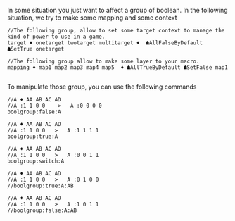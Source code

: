 
In some situation you just want to affect a group of boolean.
In the following situation, we try to make some mapping and some context
```
//The following group, allow to set some target context to manage the kind of power to use in a game.
target ♦ onetarget twotarget multitarget ♦  ☗AllFalseByDefault ☗SetTrue onetarget 

//The following group allow to make some layer to your macro.
mapping ♦ map1 map2 map3 map4 map5  ♦ ☗AllTrueByDefault ☗SetFalse map1
 
```

To manipulate those group, you can use the following commands
```
//A ♦ AA AB AC AD
//A :1 1 0 0    >   A :0 0 0 0 
boolgroup:false:A

//A ♦ AA AB AC AD
//A :1 1 0 0   >   A :1 1 1 1 
boolgroup:true:A

//A ♦ AA AB AC AD
//A :1 1 0 0   >   A :0 0 1 1 
boolgroup:switch:A

//A ♦ AA AB AC AD
//A :1 1 0 0   >   A :0 1 0 0 
//boolgroup:true:A:AB

//A ♦ AA AB AC AD
//A :1 1 0 0   >   A :1 0 1 1 
//boolgroup:false:A:AB

```